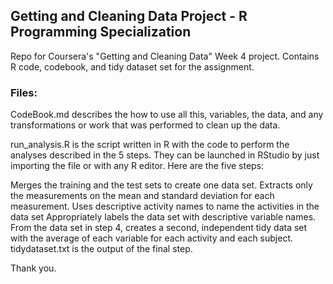 ## Getting and Cleaning Data Project - R Programming Specialization

Repo for Coursera's "Getting and Cleaning Data" Week 4 project. Contains R code, codebook, and tidy dataset set for the assignment.

### Files: 
CodeBook.md describes the how to use all this, variables, the data, and any transformations or work that was performed to clean up the data.

run_analysis.R is the script written in R with the code to perform the analyses described in the 5 steps. They can be launched in RStudio by just importing the file or with any R editor. Here are the five steps:

Merges the training and the test sets to create one data set.
Extracts only the measurements on the mean and standard deviation for each measurement.
Uses descriptive activity names to name the activities in the data set
Appropriately labels the data set with descriptive variable names.
From the data set in step 4, creates a second, independent tidy data set with the average of each variable for each activity and each subject.
tidydataset.txt is the output of the final step.

Thank you.
